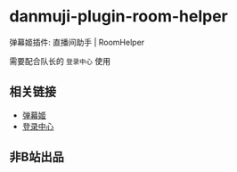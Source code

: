 # danmuji-plugin-room-helper
弹幕姬插件: 直播间助手 | RoomHelper


需要配合队长的 `登录中心` 使用


## 相关链接
- [弹幕姬](https://www.danmuji.cn/)
- [登录中心](https://www.danmuji.cn/plugins/LoginCenter)

## 非B站出品
